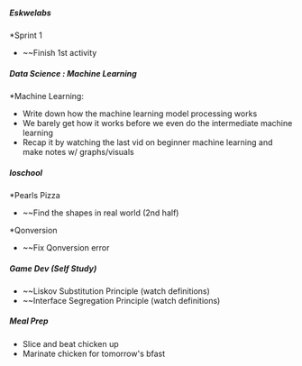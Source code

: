 
##### **Eskwelabs**
*Sprint 1
* ~~Finish 1st activity

##### **Data Science : Machine Learning**
*Machine Learning:
* Write down how the machine learning model processing works
* We barely get how it works before we even do the intermediate machine learning
* Recap it by watching the last vid on beginner machine learning and make notes w/ graphs/visuals

##### **Ioschool**
*Pearls Pizza
* ~~Find the shapes in real world (2nd half)

*Qonversion
* ~~Fix Qonversion error

##### **Game Dev (Self Study)**
* ~~Liskov Substitution Principle (watch definitions)
* ~~Interface Segregation Principle (watch definitions)



##### **Meal Prep**
* Slice and beat chicken up 
* Marinate chicken for tomorrow's bfast